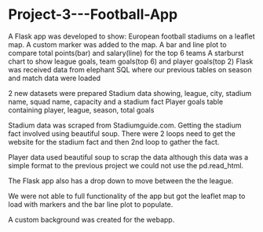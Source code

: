 # Project-3---Football-App

A Flask app was developed to show:
	European football stadiums on a leaflet map.  A custom marker was added to the map.
	A bar and line plot to compare total points(bar) and salary(line) for the top 6 teams
	A starburst chart to show league goals, team goals(top 6) and player goals(top 2)
Flask was received data from elephant SQL where our previous tables on season and match data were loaded

2 new datasets were prepared
	Stadium data showing, league, city, stadium name, squad name, capacity and a stadium fact
	Player goals table containing player, league, season, total goals

Stadium data was scraped from Stadiumguide.com.  Getting the stadium fact involved using beautiful soup.  There were 2 loops need to get the website for the stadium fact and then 2nd loop to gather the fact.

Player data used beautiful soup to scrap the data although this data was a simple format to the previous project we could not use the pd.read_html.

The Flask app also has a drop down to move between the the league.

We were not able to full functionality of the app but got the leaflet map to load with markers and the bar line plot to populate.  

A custom background was created for the webapp.




